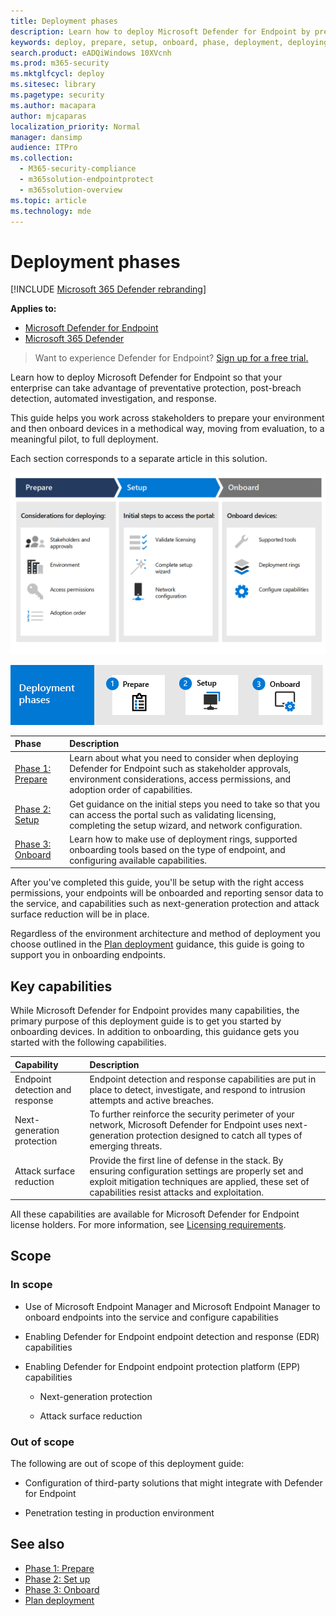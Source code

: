 ```yaml
---
title: Deployment phases
description: Learn how to deploy Microsoft Defender for Endpoint by preparing, setting up, and onboarding endpoints to that service
keywords: deploy, prepare, setup, onboard, phase, deployment, deploying, adoption, configuring
search.product: eADQiWindows 10XVcnh
ms.prod: m365-security
ms.mktglfcycl: deploy
ms.sitesec: library
ms.pagetype: security
ms.author: macapara
author: mjcaparas
localization_priority: Normal
manager: dansimp
audience: ITPro
ms.collection: 
  - M365-security-compliance
  - m365solution-endpointprotect
  - m365solution-overview
ms.topic: article
ms.technology: mde
---
```


# Deployment phases

[!INCLUDE [Microsoft 365 Defender rebranding](../../includes/microsoft-defender.md)]

**Applies to:**
- [Microsoft Defender for Endpoint](https://go.microsoft.com/fwlink/p/?linkid=2154037)
- [Microsoft 365 Defender](https://go.microsoft.com/fwlink/?linkid=2118804)

> Want to experience Defender for Endpoint? [Sign up for a free trial.](https://signup.microsoft.com/create-account/signup?products=7f379fee-c4f9-4278-b0a1-e4c8c2fcdf7e&ru=https://aka.ms/MDEp2OpenTrial?ocid=docs-wdatp-assignaccess-abovefoldlink)

Learn how to deploy Microsoft Defender for Endpoint so that your enterprise can take advantage of preventative protection, post-breach detection, automated investigation, and response. 


This guide helps you work across stakeholders to prepare your environment and then onboard devices in a methodical way, moving from evaluation, to a meaningful pilot, to full deployment.

Each section corresponds to a separate article in this solution.

![Image of deployment phases with details from table](images/deployment-guide-phases.png)


![Summary of deployment phases: prepare, setup, onboard](images/phase-diagrams/deployment-phases.png)

|Phase | Description | 
|:-------|:-----|
| [Phase 1: Prepare](prepare-deployment.md)| Learn about what you need to consider when deploying Defender for Endpoint such as stakeholder approvals, environment considerations, access permissions, and adoption order of capabilities. 
| [Phase 2: Setup](production-deployment.md)|  Get guidance on the initial steps you need to take so that you can access the portal such as validating licensing, completing the setup wizard, and network configuration. 
| [Phase 3: Onboard](onboarding.md) | Learn how to make use of deployment rings, supported onboarding tools based on the type of endpoint, and configuring available capabilities. 


After you've completed this guide, you'll be setup with the right access permissions, your endpoints will be onboarded and reporting sensor data to the service, and capabilities such as next-generation protection and attack surface reduction will be in place.



Regardless of the environment architecture and method of deployment you choose outlined in the [Plan deployment](deployment-strategy.md) guidance, this guide is going to support you in onboarding endpoints. 








## Key capabilities

While Microsoft Defender for Endpoint provides many capabilities, the primary purpose of this deployment guide is to get you started by onboarding devices. In addition to onboarding, this guidance gets you started with the following capabilities.



Capability | Description 
:---|:---
Endpoint detection and response | Endpoint detection and response capabilities are put in place to detect, investigate, and respond to intrusion attempts and active breaches.
Next-generation protection | To further reinforce the security perimeter of your network, Microsoft Defender for Endpoint uses next-generation protection designed to catch all types of emerging threats.
Attack surface reduction |  Provide the first line of defense in the stack. By ensuring configuration settings are properly set and exploit mitigation techniques are applied, these set of capabilities resist attacks and exploitation.

All these capabilities are available for Microsoft Defender for Endpoint license holders. For more information, see [Licensing requirements](minimum-requirements.md#licensing-requirements).

## Scope

### In scope

-   Use of Microsoft Endpoint Manager and Microsoft Endpoint Manager to onboard endpoints into the service and configure capabilities

-   Enabling Defender for Endpoint endpoint detection and response (EDR)  capabilities

-   Enabling Defender for Endpoint endpoint protection platform (EPP)
    capabilities

    -   Next-generation protection

    -   Attack surface reduction


### Out of scope

The following are out of scope of this deployment guide:

-   Configuration of third-party solutions that might integrate with Defender for Endpoint

-   Penetration testing in production environment




## See also
- [Phase 1: Prepare](prepare-deployment.md)
- [Phase 2: Set up](production-deployment.md)
- [Phase 3: Onboard](onboarding.md)
- [Plan deployment](deployment-strategy.md)